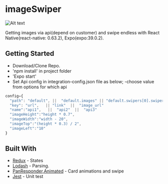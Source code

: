 # imageSwiper

![Alt text](https://i.ibb.co/gZLKTDG/Simulator-Screen-Shot-i-Phone-11-2020-11-29-at-13-18-45.png)

Getting images via api(depend on customer) and swipe endless with React Native(react-native: 0.63.2), Expo(expo:39.0.2).

## Getting Started

* Download/Clone Repo.
* 'npm install' in project folder
* 'Expo start'  
* Set Api config in integration-config.json file as below;
-choose value from options for which api
```javascript
config={
  "path": "default", ||  "default.images" || "default.swipers[0].swiper.image_set"
  "key": "url",   || "link"  ||  "image_url"
  "name":"api1",   ||  "api2"  ||  "api3"
  "imageHeight":"height * 0.7",
  "imageWidth":"width - 20",
  "imageTop":"(height * 0.3) / 2",
  "imageLeft":"10"
}
```

## Built With

* [Redux](https://reactnavigation.org/) - States
* [Lodash](https://lodash.com/) - Parsing.
* [PanResponder,Animated](react-native) - Card animations and swipe
* [Jest](https://jestjs.io/) - Unit test
